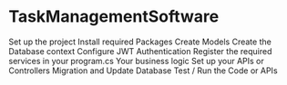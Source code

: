 ﻿# TaskManagementSoftware

Set up the project
Install required Packages
Create Models
Create the Database context
Configure JWT Authentication
Register the required services in your program.cs
Your business logic
Set up your APIs or Controllers
Migration and Update Database
Test / Run the Code or APIs
